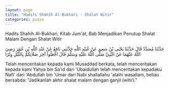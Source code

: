 ```yaml
---
layout: page
title: "Hadits Shahih Al-Bukhari - Shalat Witir"
categories: puasa
---
```


Hadits Shahih Al-Bukhari, Kitab Jum'at, Bab Menjadikan Penutup Shalat Malam Dengan Shalat Witir

<p class="arab">
حَدَّثَنَا مُسَدَّدٌ قَالَ حَدَّثَنَا يَحْيَى بْنُ سَعِيدٍ عَنْ عُبَيْدِ اللَّهِ حَدَّثَنِي نَافِعٌ عَنْ عَبْدِ اللَّهِ بْنِ عُمَرَ رَضِيَ اللَّهُ عَنْهُمَا عَنْ النَّبِيِّ صَلَّى اللَّهُ عَلَيْهِ وَسَلَّمَ قَالَ اجْعَلُوا آخِرَ صَلَاتِكُمْ بِاللَّيْلِ وِتْرًا
</p>

Telah menceritakan kepada kami Musaddad berkata, telah menceritakan kepada kami Yahya bin Sa'id dari 'Ubaidullah telah menceritakan kepadaku Nafi' dari 'Abdullah bin 'Umar dari Nabi shallallahu 'alaihi wasallam, beliau bersabda: "Jadikanlah akhir shalat malam dengan ganjil (witir)."

<!-- https://www.hadits.id/hadits/bukhari/943 -->